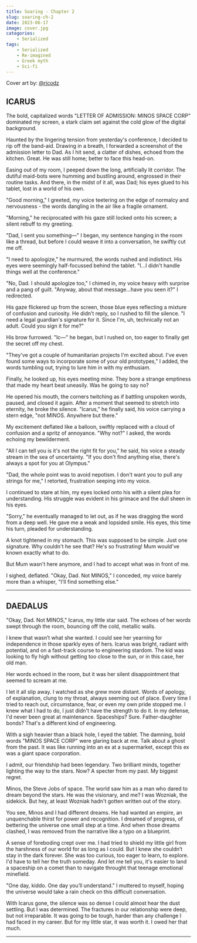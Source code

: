 ```yaml
---
title: Soaring - Chapter 2
slug: soaring-ch-2
date: 2023-06-17
image: cover.jpg
categories:
    - Serialized
tags:
    - Serialized
    - Re-imagined
    - Greek myth
    - Sci-fi
---
```


Cover art by: [@ricodz](https://www.deviantart.com/ricodz/art/A-World-Away-761011373)

## ICARUS

The bold, capitalized words "LETTER OF ADMISSION: MINOS SPACE CORP" dominated my screen, a stark claim set against the cold glow of the digital background.

Haunted by the lingering tension from yesterday's conference, I decided to rip off the band-aid. Drawing in a breath, I forwarded a screenshot of the admission letter to Dad. As I hit send, a clatter of dishes, echoed from the kitchen. Great. He was still home; better to face this head-on.

Easing out of my room, I peeped down the long, artificially lit corridor. The dutiful maid-bots were humming and bustling around, engrossed in their routine tasks. And there, in the midst of it all, was Dad; his eyes glued to his tablet, lost in a world of his own.

"Good morning," I greeted, my voice teetering on the edge of normalcy and nervousness - the words dangling in the air like a fragile ornament.

"Morning," he reciprocated with his gaze still locked onto his screen; a silent rebuff to my greeting.

"Dad, I sent you something—" I began, my sentence hanging in the room like a thread, but before I could weave it into a conversation, he swiftly cut me off.

"I need to apologize," he murmured, the words rushed and indistinct. His eyes were seemingly half-focussed behind the tablet. "I...I didn't handle things well at the conference."

"No, Dad. I should apologize too," I chimed in, my voice heavy with surprise and a pang of guilt. "Anyway, about that message...have you seen it?" I redirected.

His gaze flickered up from the screen, those blue eyes reflecting a mixture of confusion and curiosity. He didn’t reply, so I rushed to fill the silence. "I need a legal guardian's signature for it. Since I'm, uh, technically not an adult. Could you sign it for me?"

His brow furrowed. "Ic—" he began, but I rushed on, too eager to finally get the secret off my chest.

"They've got a couple of humanitarian projects I'm excited about. I've even found some ways to incorporate some of your old prototypes," I added, the words tumbling out, trying to lure him in with my enthusiam.

Finally, he looked up, his eyes meeting mine. They bore a strange emptiness that made my heart beat uneasily. Was he going to say no?

He opened his mouth, the corners twitching as if battling unspoken words, paused, and closed it again. After a moment that seemed to stretch into eternity, he broke the silence. "Icarus," he finally said, his voice carrying a stern edge, "not MINOS. Anywhere but there."

My excitement deflated like a balloon, swiftly replaced with a cloud of confusion and a spritz of annoyance. "Why not?" I asked, the words echoing my bewilderment.

"All I can tell you is it's not the right fit for you," he said, his voice a steady stream in the sea of uncertainty. "If you don't find anything else, there's always a spot for you at Olympus."

"Dad, the whole point was to avoid nepotism. I don't want you to pull any strings for me," I retorted, frustration seeping into my voice.

I continued to stare at him, my eyes locked onto his with a silent plea for understanding. His struggle was evident in his grimace and the dull sheen in his eyes.

"Sorry," he eventually managed to let out, as if he was dragging the word from a deep well. He gave me a weak and lopsided smile. His eyes, this time his turn, pleaded for understanding.

A knot tightened in my stomach. This was supposed to be simple. Just one signature. Why couldn't he see that? He's so frustrating! Mum would've known exactly what to do.

But Mum wasn't here anymore, and I had to accept what was in front of me.

I sighed, deflated. "Okay, Dad. Not MINOS," I conceded, my voice barely more than a whisper, "I'll find something else."

---

## DAEDALUS

"Okay, Dad. Not MINOS," Icarus, my little star said. The echoes of her words swept through the room, bouncing off the cold, metallic walls.

I knew that wasn’t what she wanted. I could see her yearning for independence in those sparkly eyes of hers. Icarus was bright, radiant with potential, and on a fast-track course to engineering stardom. The kid was looking to fly high without getting too close to the sun, or in this case, her old man.

Her words echoed in the room, but it was her silent disappointment that seemed to scream at me. 

I let it all slip away. I watched as she grew more distant. Words of apology, of explanation, clung to my throat, always seeming out of place. Every time I tried to reach out, circumstance, fear, or even my own pride stopped me. I knew what I had to do, I just didn't have the strength to do it. In my defense, I'd never been great at maintenance. Spaceships? Sure. Father-daughter bonds? That's a different kind of engineering.

With a sigh heavier than a black hole, I eyed the tablet. The damning, bold words "MINOS SPACE CORP" were glaring back at me. Talk about a ghost from the past. It was like running into an ex at a supermarket, except this ex was a giant space corporation.

I admit, our friendship had been legendary. Two brilliant minds, together lighting the way to the stars. Now? A specter from my past. My biggest regret.

Minos, the Steve Jobs of space. The world saw him as a man who dared to dream beyond the stars. He was the visionary, and me? I was Wozniak, the sidekick. But hey, at least Wozniak hadn't gotten written out of the story.

You see, Minos and I had different dreams. He had wanted an empire, an unquenchable thirst for power and recognition. I dreamed of progress, of bettering the universe one small step at a time. And when those dreams clashed, I was removed from the narrative like a typo on a blueprint.

A sense of foreboding crept over me. I had tried to shield my little girl from the harshness of our world for as long as I could. But I knew she couldn’t stay in the dark forever. She was too curious, too eager to learn, to explore. I'd have to tell her the truth someday. And let me tell you, it's easier to land a spaceship on a comet than to navigate throught that teenage emotional minefield.

"One day, kiddo. One day you’ll understand." I muttered to myself, hoping the universe would take a rain check on this difficult conversation. 

With Icarus gone, the silence was so dense I could almost hear the dust settling. But I was determined. The fractures in our relationship were deep, but not irreparable. It was going to be tough, harder than any challenge I had faced in my career. But for my little star, it was worth it. I owed her that much.

---
